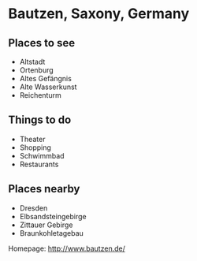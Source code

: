 # Bautzen, Saxony, Germany

## Places to see
- Altstadt
- Ortenburg
- Altes Gefängnis
- Alte Wasserkunst
- Reichenturm

## Things to do
- Theater
- Shopping
- Schwimmbad
- Restaurants

## Places nearby
- Dresden
- Elbsandsteingebirge
- Zittauer Gebirge
- Braunkohletagebau

Homepage: http://www.bautzen.de/
